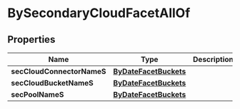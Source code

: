

# BySecondaryCloudFacetAllOf

## Properties

Name | Type | Description | Notes
------------ | ------------- | ------------- | -------------
**secCloudConnectorNameS** | [**ByDateFacetBuckets**](ByDateFacetBuckets.md) |  |  [optional]
**secCloudBucketNameS** | [**ByDateFacetBuckets**](ByDateFacetBuckets.md) |  |  [optional]
**secPoolNameS** | [**ByDateFacetBuckets**](ByDateFacetBuckets.md) |  |  [optional]



